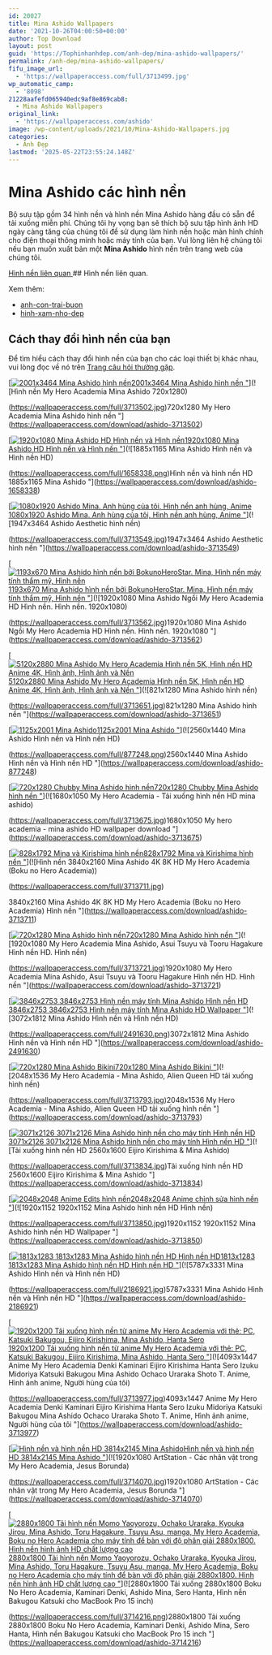 ```yaml
---
id: 20027
title: Mina Ashido Wallpapers
date: '2021-10-26T04:00:50+00:00'
author: Top Download
layout: post
guid: 'https://Tophinhanhdep.com/anh-dep/mina-ashido-wallpapers/'
permalink: /anh-dep/mina-ashido-wallpapers/
fifu_image_url:
  - 'https://wallpaperaccess.com/full/3713499.jpg'
wp_automatic_camp:
  - '8098'
21228aafefd065940edc9af8e869cab8:
  - Mina Ashido Wallpapers
original_link:
  - 'https://wallpaperaccess.com/ashido'
image: /wp-content/uploads/2021/10/Mina-Ashido-Wallpapers.jpg
categories:
  - Ảnh Đẹp
lastmod: '2025-05-22T23:55:24.148Z'
---
```

# Mina Ashido các hình nền

Bộ sưu tập gồm 34 hình nền và hình nền Mina Ashido hàng đầu có sẵn để tải xuống miễn phí. Chúng tôi hy vọng bạn sẽ thích bộ sưu tập hình ảnh HD ngày càng tăng của chúng tôi để sử dụng làm hình nền hoặc màn hình chính cho điện thoại thông minh hoặc máy tính của bạn. Vui lòng liên hệ chúng tôi nếu bạn muốn xuất bản một **Mina Ashido** hình nền trên trang web của chúng tôi.

[Hình nền liên quan ](#related) ## Hình nền liên quan.

   
 Xem thêm:

   
- [anh-con-trai-buon](https://tophinhanhdep.com/anh-avatar/anh-con-trai-buon/)
- [hinh-xam-nho-dep](https://tophinhanhdep.com/hinh-xam-dep/hinh-xam-nho-dep/)

## Cách thay đổi hình nền của bạn

Để tìm hiểu cách thay đổi hình nền của bạn cho các loại thiết bị khác nhau, vui lòng đọc về nó trên [Trang câu hỏi thường gặp](https://tophinhanhdep.com/faq/).

  
[[![2001x3464 Mina Ashido hình nền](https://wallpaperaccess.com/full/3713499.jpg)2001x3464 Mina Ashido hình nền "](https://wallpaperaccess.com/download/ashido-3713499)](![Hình nền My Hero Academia Mina Ashido 720x1280)

(https://wallpaperaccess.com/full/3713502.jpg)720x1280 My Hero Academia Mina Ashido hình nền "](https://wallpaperaccess.com/download/ashido-3713502)

[[![1920x1080 Mina Ashido HD Hình nền và Hình nền](https://wallpaperaccess.com/full/3713503.jpg)1920x1080 Mina Ashido HD Hình nền và Hình nền "](https://wallpaperaccess.com/download/ashido-3713503)](![1885x1165 Mina Ashido Hình nền và Hình nền HD)

(https://wallpaperaccess.com/full/1658338.png)Hình nền và hình nền HD 1885x1165 Mina Ashido "](https://wallpaperaccess.com/download/ashido-1658338)

[[![1080x1920 Ashido Mina.  Anh hùng của tôi, Hình nền anh hùng, Anime](https://wallpaperaccess.com/full/3713540.jpg)1080x1920 Ashido Mina. Anh hùng của tôi, Hình nền anh hùng, Anime "](https://wallpaperaccess.com/download/ashido-3713540)](![1947x3464 Ashido Aesthetic hình nền)

(https://wallpaperaccess.com/full/3713549.jpg)1947x3464 Ashido Aesthetic hình nền "](https://wallpaperaccess.com/download/ashido-3713549)

[[![1193x670 Mina Ashido hình nền bởi BokunoHeroStar.  Mina, Hình nền máy tính thẩm mỹ, Hình nền](https://wallpaperaccess.com/full/3713559.jpg)1193x670 Mina Ashido hình nền bởi BokunoHeroStar. Mina, Hình nền máy tính thẩm mỹ, Hình nền "](https://wallpaperaccess.com/download/ashido-3713559)](![1920x1080 Mina Ashido Ngồi My Hero Academia HD Hình nền.  Hình nền.  1920x1080)

(https://wallpaperaccess.com/full/3713562.jpg)1920x1080 Mina Ashido Ngồi My Hero Academia HD Hình nền. Hình nền. 1920x1080 "](https://wallpaperaccess.com/download/ashido-3713562)

[[![5120x2880 Mina Ashido My Hero Academia Hình nền 5K, Hình nền HD Anime 4K, Hình ảnh, Hình ảnh và Nền](https://wallpaperaccess.com/full/3713606.jpg)5120x2880 Mina Ashido My Hero Academia Hình nền 5K, Hình nền HD Anime 4K, Hình ảnh, Hình ảnh và Nền "](https://wallpaperaccess.com/download/ashido-3713606)](![821x1280 Mina Ashido hình nền)

(https://wallpaperaccess.com/full/3713651.jpg)821x1280 Mina Ashido hình nền "](https://wallpaperaccess.com/download/ashido-3713651)

[[![1125x2001 Mina Ashido](https://wallpaperaccess.com/full/3713656.jpg)1125x2001 Mina Ashido "](https://wallpaperaccess.com/download/ashido-3713656)](![2560x1440 Mina Ashido Hình nền và Hình nền HD)

(https://wallpaperaccess.com/full/877248.png)2560x1440 Mina Ashido Hình nền và Hình nền HD "](https://wallpaperaccess.com/download/ashido-877248)

[[![720x1280 Chubby Mina Ashido hình nền](https://wallpaperaccess.com/full/3713671.jpg)720x1280 Chubby Mina Ashido hình nền "](https://wallpaperaccess.com/download/ashido-3713671)](![1680x1050 My Hero Academia - Tải xuống hình nền HD mina ashido)

(https://wallpaperaccess.com/full/3713675.jpg)1680x1050 My hero academia - mina ashido HD wallpaper download "](https://wallpaperaccess.com/download/ashido-3713675)

[[![828x1792 Mina và Kirishima hình nền](https://wallpaperaccess.com/full/3713710.jpg)828x1792 Mina và Kirishima hình nền "](https://wallpaperaccess.com/download/ashido-3713710)](![Hình nền 3840x2160 Mina Ashido 4K 8K HD My Hero Academia (Boku no Hero Academia))

(https://wallpaperaccess.com/full/3713711.jpg)

3840x2160 Mina Ashido 4K 8K HD My Hero Academia (Boku no Hero Academia) Hình nền "](https://wallpaperaccess.com/download/ashido-3713711)

[[![720x1280 Mina Ashido hình nền](https://wallpaperaccess.com/full/3713720.jpg)720x1280 Mina Ashido hình nền "](https://wallpaperaccess.com/download/ashido-3713720)](![1920x1080 My Hero Academia Mina Ashido, Asui Tsuyu và Tooru Hagakure Hình nền HD.  Hình nền)

(https://wallpaperaccess.com/full/3713721.jpg)1920x1080 My Hero Academia Mina Ashido, Asui Tsuyu và Tooru Hagakure Hình nền HD. Hình nền "](https://wallpaperaccess.com/download/ashido-3713721)

[[![3846x2753 3846x2753 Hình nền máy tính Mina Ashido Hình nền HD](https://wallpaperaccess.com/full/3713747.jpg)3846x2753 3846x2753 Hình nền máy tính Mina Ashido HD Wallpaper "](https://wallpaperaccess.com/download/ashido-3713747)](![3072x1812 Mina Ashido Hình nền và Hình nền HD)

(https://wallpaperaccess.com/full/2491630.png)3072x1812 Mina Ashido Hình nền và Hình nền HD "](https://wallpaperaccess.com/download/ashido-2491630)

[[![720x1280 Mina Ashido Bikini](https://wallpaperaccess.com/full/3713767.png)720x1280 Mina Ashido Bikini "](https://wallpaperaccess.com/download/ashido-3713767)](![2048x1536 My Hero Academia - Mina Ashido, Alien Queen HD tải xuống hình nền)

(https://wallpaperaccess.com/full/3713793.jpg)2048x1536 My Hero Academia - Mina Ashido, Alien Queen HD tải xuống hình nền "](https://wallpaperaccess.com/download/ashido-3713793)

[[![3071x2126 3071x2126 Mina Ashido hình nền cho máy tính Hình nền HD](https://wallpaperaccess.com/full/3713810.jpg)3071x2126 3071x2126 Mina Ashido hình nền cho máy tính Hình nền HD "](https://wallpaperaccess.com/download/ashido-3713810)](![Tải xuống hình nền HD 2560x1600 Eijiro Kirishima & Mina Ashido)

(https://wallpaperaccess.com/full/3713834.jpg)Tải xuống hình nền HD 2560x1600 Eijiro Kirishima &amp; Mina Ashido "](https://wallpaperaccess.com/download/ashido-3713834)

[[![2048x2048 Anime Edits hình nền](https://wallpaperaccess.com/full/3713848.jpg)2048x2048 Anime chỉnh sửa hình nền "](https://wallpaperaccess.com/download/ashido-3713848)](![1920x1152 1920x1152 Mina Ashido hình nền HD Hình nền)

(https://wallpaperaccess.com/full/3713850.jpg)1920x1152 1920x1152 Mina Ashido hình nền HD Wallpaper "](https://wallpaperaccess.com/download/ashido-3713850)

[[![1813x1283 1813x1283 Mina Ashido hình nền HD Hình nền HD](https://wallpaperaccess.com/full/3713896.png)1813x1283 1813x1283 Mina Ashido hình nền HD Hình nền HD "](https://wallpaperaccess.com/download/ashido-3713896)](![5787x3331 Mina Ashido Hình nền và Hình nền HD)

(https://wallpaperaccess.com/full/2186921.jpg)5787x3331 Mina Ashido Hình nền và Hình nền HD "](https://wallpaperaccess.com/download/ashido-2186921)

[[![1920x1200 Tải xuống hình nền từ anime My Hero Academia với thẻ: PC, Katsuki Bakugou, Eijiro Kirishima, Mina Ashido, Hanta Sero](https://wallpaperaccess.com/full/3713955.jpg)1920x1200 Tải xuống hình nền từ anime My Hero Academia với thẻ: PC, Katsuki Bakugou, Eijiro Kirishima, Mina Ashido, Hanta Sero "](https://wallpaperaccess.com/download/ashido-3713955)](![4093x1447 Anime My Hero Academia Denki Kaminari Eijiro Kirishima Hanta Sero Izuku Midoriya Katsuki Bakugou Mina Ashido Ochaco Uraraka Shoto T. Anime, Hình ảnh anime, Người hùng của tôi)

(https://wallpaperaccess.com/full/3713977.jpg)4093x1447 Anime My Hero Academia Denki Kaminari Eijiro Kirishima Hanta Sero Izuku Midoriya Katsuki Bakugou Mina Ashido Ochaco Uraraka Shoto T. Anime, Hình ảnh anime, Người hùng của tôi "](https://wallpaperaccess.com/download/ashido-3713977)

[[![Hình nền và hình nền HD 3814x2145 Mina Ashido](https://wallpaperaccess.com/full/3714009.jpg)Hình nền và hình nền HD 3814x2145 Mina Ashido "](https://wallpaperaccess.com/download/ashido-3714009)](![1920x1080 ArtStation - Các nhân vật trong My Hero Academia, Jesus Borunda)

(https://wallpaperaccess.com/full/3714070.jpg)1920x1080 ArtStation - Các nhân vật trong My Hero Academia, Jesus Borunda "](https://wallpaperaccess.com/download/ashido-3714070)

[[![2880x1800 Tải hình nền Momo Yaoyorozu, Ochako Uraraka, Kyouka Jirou, Mina Ashido, Toru Hagakure, Tsuyu Asu, manga, My Hero Academia, Boku no Hero Academia cho máy tính để bàn với độ phân giải 2880x1800.  Hình nền hình ảnh HD chất lượng cao](https://wallpaperaccess.com/full/1658370.png)2880x1800 Tải hình nền Momo Yaoyorozu, Ochako Uraraka, Kyouka Jirou, Mina Ashido, Toru Hagakure, Tsuyu Asu, manga, My Hero Academia, Boku no Hero Academia cho máy tính để bàn với độ phân giải 2880x1800. Hình nền hình ảnh HD chất lượng cao "](https://wallpaperaccess.com/download/ashido-1658370)](![2880x1800 Tải xuống 2880x1800 Boku No Hero Academia, Kaminari Denki, Ashido Mina, Sero Hanta, Hình nền Bakugou Katsuki cho MacBook Pro 15 inch)

(https://wallpaperaccess.com/full/3714216.png)2880x1800 Tải xuống 2880x1800 Boku No Hero Academia, Kaminari Denki, Ashido Mina, Sero Hanta, Hình nền Bakugou Katsuki cho MacBook Pro 15 inch "](https://wallpaperaccess.com/download/ashido-3714216)
